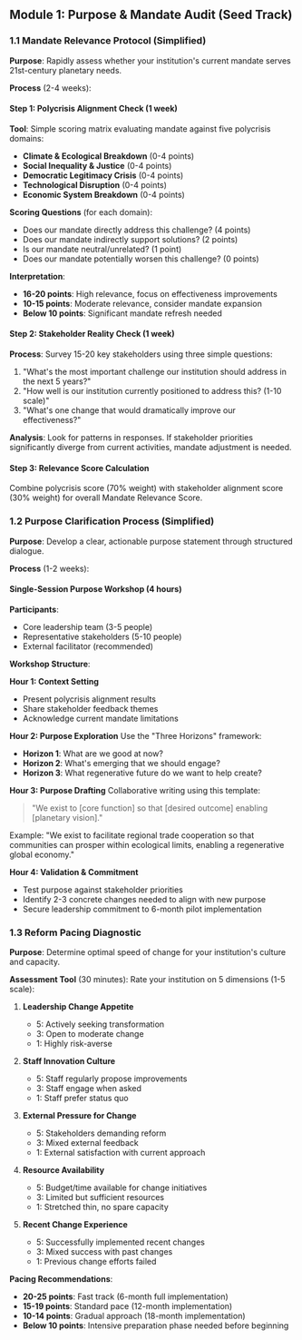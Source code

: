 ## Module 1: Purpose & Mandate Audit (Seed Track)

### 1.1 Mandate Relevance Protocol (Simplified)

**Purpose**: Rapidly assess whether your institution's current mandate serves 21st-century planetary needs.

**Process** (2-4 weeks):

#### Step 1: Polycrisis Alignment Check (1 week)
**Tool**: Simple scoring matrix evaluating mandate against five polycrisis domains:
- **Climate & Ecological Breakdown** (0-4 points)
- **Social Inequality & Justice** (0-4 points) 
- **Democratic Legitimacy Crisis** (0-4 points)
- **Technological Disruption** (0-4 points)
- **Economic System Breakdown** (0-4 points)

**Scoring Questions** (for each domain):
- Does our mandate directly address this challenge? (4 points)
- Does our mandate indirectly support solutions? (2 points)
- Is our mandate neutral/unrelated? (1 point)
- Does our mandate potentially worsen this challenge? (0 points)

**Interpretation**:
- **16-20 points**: High relevance, focus on effectiveness improvements
- **10-15 points**: Moderate relevance, consider mandate expansion
- **Below 10 points**: Significant mandate refresh needed

#### Step 2: Stakeholder Reality Check (1 week)
**Process**: Survey 15-20 key stakeholders using three simple questions:
1. "What's the most important challenge our institution should address in the next 5 years?"
2. "How well is our institution currently positioned to address this? (1-10 scale)"
3. "What's one change that would dramatically improve our effectiveness?"

**Analysis**: Look for patterns in responses. If stakeholder priorities significantly diverge from current activities, mandate adjustment is needed.

#### Step 3: Relevance Score Calculation
Combine polycrisis score (70% weight) with stakeholder alignment score (30% weight) for overall Mandate Relevance Score.

### 1.2 Purpose Clarification Process (Simplified)

**Purpose**: Develop a clear, actionable purpose statement through structured dialogue.

**Process** (1-2 weeks):

#### Single-Session Purpose Workshop (4 hours)
**Participants**: 
- Core leadership team (3-5 people)
- Representative stakeholders (5-10 people)
- External facilitator (recommended)

**Workshop Structure**:

**Hour 1: Context Setting**
- Present polycrisis alignment results
- Share stakeholder feedback themes
- Acknowledge current mandate limitations

**Hour 2: Purpose Exploration**
Use the "Three Horizons" framework:
- **Horizon 1**: What are we good at now?
- **Horizon 2**: What's emerging that we should engage?
- **Horizon 3**: What regenerative future do we want to help create?

**Hour 3: Purpose Drafting**
Collaborative writing using this template:
> "We exist to [core function] so that [desired outcome] enabling [planetary vision]."

Example: "We exist to facilitate regional trade cooperation so that communities can prosper within ecological limits, enabling a regenerative global economy."

**Hour 4: Validation & Commitment**
- Test purpose against stakeholder priorities
- Identify 2-3 concrete changes needed to align with new purpose
- Secure leadership commitment to 6-month pilot implementation

### 1.3 Reform Pacing Diagnostic

**Purpose**: Determine optimal speed of change for your institution's culture and capacity.

**Assessment Tool** (30 minutes):
Rate your institution on 5 dimensions (1-5 scale):

1. **Leadership Change Appetite**
   - 5: Actively seeking transformation
   - 3: Open to moderate change
   - 1: Highly risk-averse

2. **Staff Innovation Culture**
   - 5: Staff regularly propose improvements
   - 3: Staff engage when asked
   - 1: Staff prefer status quo

3. **External Pressure for Change**
   - 5: Stakeholders demanding reform
   - 3: Mixed external feedback
   - 1: External satisfaction with current approach

4. **Resource Availability**
   - 5: Budget/time available for change initiatives
   - 3: Limited but sufficient resources
   - 1: Stretched thin, no spare capacity

5. **Recent Change Experience**
   - 5: Successfully implemented recent changes
   - 3: Mixed success with past changes
   - 1: Previous change efforts failed

**Pacing Recommendations**:
- **20-25 points**: Fast track (6-month full implementation)
- **15-19 points**: Standard pace (12-month implementation)
- **10-14 points**: Gradual approach (18-month implementation)
- **Below 10 points**: Intensive preparation phase needed before beginning

